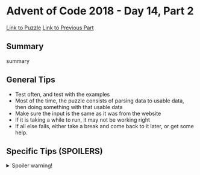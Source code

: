# Advent of Code 2018 - Day 14, Part 2

[Link to Puzzle](https://adventofcode.com/2018/day/14#part2)
[Link to Previous Part](https://github.com/CodingAP/unofficial-aoc-syllabus/blob/main/years/2018/day14/part1.md)

## Summary
summary

## General Tips
- Test often, and test with the examples
- Most of the time, the puzzle consists of parsing data to usable data, then doing something with that usable data
- Make sure the input is the same as it was from the website
- If it is taking a while to run, it may not be working right
- If all else fails, either take a break and come back to it later, or get some help.

## Specific Tips (SPOILERS)
<details> <summary>Spoiler warning!</summary>

specific tips

</details>